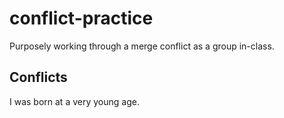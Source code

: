 # conflict-practice
Purposely working through a merge conflict as a group in-class.

## Conflicts
I was born at a very young age.